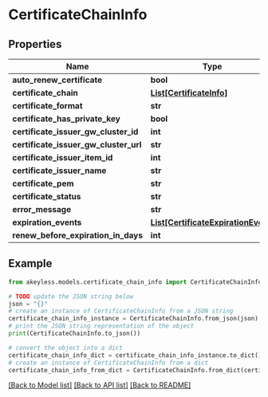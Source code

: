 # CertificateChainInfo


## Properties

Name | Type | Description | Notes
------------ | ------------- | ------------- | -------------
**auto_renew_certificate** | **bool** |  | [optional] 
**certificate_chain** | [**List[CertificateInfo]**](CertificateInfo.md) |  | [optional] 
**certificate_format** | **str** |  | [optional] 
**certificate_has_private_key** | **bool** |  | [optional] 
**certificate_issuer_gw_cluster_id** | **int** |  | [optional] 
**certificate_issuer_gw_cluster_url** | **str** |  | [optional] 
**certificate_issuer_item_id** | **int** |  | [optional] 
**certificate_issuer_name** | **str** |  | [optional] 
**certificate_pem** | **str** |  | [optional] 
**certificate_status** | **str** |  | [optional] 
**error_message** | **str** |  | [optional] 
**expiration_events** | [**List[CertificateExpirationEvent]**](CertificateExpirationEvent.md) |  | [optional] 
**renew_before_expiration_in_days** | **int** |  | [optional] 

## Example

```python
from akeyless.models.certificate_chain_info import CertificateChainInfo

# TODO update the JSON string below
json = "{}"
# create an instance of CertificateChainInfo from a JSON string
certificate_chain_info_instance = CertificateChainInfo.from_json(json)
# print the JSON string representation of the object
print(CertificateChainInfo.to_json())

# convert the object into a dict
certificate_chain_info_dict = certificate_chain_info_instance.to_dict()
# create an instance of CertificateChainInfo from a dict
certificate_chain_info_from_dict = CertificateChainInfo.from_dict(certificate_chain_info_dict)
```
[[Back to Model list]](../README.md#documentation-for-models) [[Back to API list]](../README.md#documentation-for-api-endpoints) [[Back to README]](../README.md)


